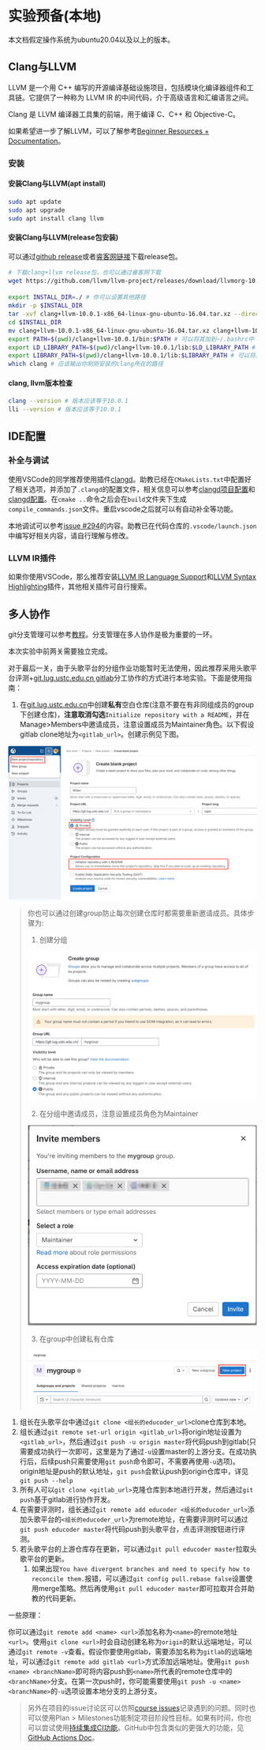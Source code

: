 # 实验预备(本地)

本文档假定操作系统为ubuntu20.04以及以上的版本。

## Clang与LLVM

LLVM 是一个用 C++ 编写的开源编译基础设施项目，包括模块化编译器组件和工具链。它提供了一种称为 LLVM IR 的中间代码，介于高级语言和汇编语言之间。

Clang 是 LLVM 编译器工具集的前端，用于编译 C、C++ 和 Objective-C。

如果希望进一步了解LLVM，可以了解参考[Beginner Resources + Documentation](https://discourse.llvm.org/t/beginner-resources-documentation/5872)。

### 安装

#### 安装Clang与LLVM(apt install)

```bash
sudo apt update
sudo apt upgrade
sudo apt install clang llvm
```

#### 安装Clang与LLVM(release包安装)

可以通过[github release](https://github.com/llvm/llvm-project/releases/download/llvmorg-10.0.1/clang+llvm-10.0.1-x86_64-linux-gnu-ubuntu-16.04.tar.xz)或者[睿客网链接](https://rec.ustc.edu.cn/share/612f1020-9d83-11ef-ae41-c75fbe23e059)下载release包。

```bash
# 下载clang+llvm release包，也可以通过睿客网下载
wget https://github.com/llvm/llvm-project/releases/download/llvmorg-10.0.1/clang+llvm-10.0.1-x86_64-linux-gnu-ubuntu-16.04.tar.xz

export INSTALL_DIR=./ # 你可以设置其他路径
mkdir -p $INSTALL_DIR
tar -xvf clang+llvm-10.0.1-x86_64-linux-gnu-ubuntu-16.04.tar.xz --directory=$INSTALL_DIR
cd $INSTALL_DIR
mv clang+llvm-10.0.1-x86_64-linux-gnu-ubuntu-16.04.tar.xz clang+llvm-10.0.1
export PATH=$(pwd)/clang+llvm-10.0.1/bin:$PATH # 可以将其加到~/.bashrc中（此时需要将$(pwd)替换为绝对路径）
export LD_LIBRARY_PATH=$(pwd)/clang+llvm-10.0.1/lib:$LD_LIBRARY_PATH # 可以将其加到~/.bashrc中（此时需要将$(pwd)替换为绝对路径）
export LIBRARY_PATH=$(pwd)/clang+llvm-10.0.1/lib:$LIBRARY_PATH # 可以将其加到~/.bashrc中（此时需要将$(pwd)替换为绝对路径）
which clang # 应该输出你刚刚安装的clang所在的路径
```
#### clang, llvm版本检查

```bash
clang --version # 版本应该等于10.0.1
lli --version # 版本应该等于10.0.1
```

## IDE配置

### 补全与调试

使用VSCode的同学推荐使用插件[clangd](https://marketplace.visualstudio.com/items?itemName=llvm-vs-code-extensions.vscode-clangd)。助教已经在`CMakeLists.txt`中配置好了相关选项，并添加了`.clangd`的配置文件，相关信息可以参考[clangd项目配置](https://clangd.llvm.org/installation#project-setup)和[clangd配置](https://clangd.llvm.org/config#files)。在`cmake ..`命令之后会在`build`文件夹下生成`compile_commands.json`文件。重启vscode之后就可以有自动补全等功能。

本地调试可以参考[issue #294](https://git.lug.ustc.edu.cn/compiler/course/-/issues/294)的内容。助教已在代码仓库的`.vscode/launch.json`中编写好相关内容，请自行理解与修改。

### LLVM IR插件

如果你使用VSCode，那么推荐安装[LLVM IR Language Support](https://marketplace.visualstudio.com/items?itemName=revng.llvm-ir)和[LLVM Syntax Highlighting](https://marketplace.visualstudio.com/items?itemName=colejcummins.llvm-syntax-highlighting)插件，其他相关插件可自行搜索。

## 多人协作

git分支管理可以参考[教程](https://liaoxuefeng.com/books/git/branch/index.html)。分支管理在多人协作是极为重要的一环。

本次实验中前两关需要独立完成。

对于最后一关，由于头歌平台的分组作业功能暂时无法使用，因此推荐采用头歌平台评测+[git.lug.ustc.edu.cn gitlab](https://git.lug.ustc.edu.cn/)分工协作的方式进行本地实验。下面是使用指南：

1. 在[git.lug.ustc.edu.cn](https://git.lug.ustc.edu.cn/)中创建**私有**空白仓库(注意不要在有非同组成员的group下创建仓库)，**注意取消勾选**`Initialize repository with a README`，并在Manage>Members中邀请成员，注意设置成员为Maintainer角色。以下假设gitlab clone地址为`<gitlab_url>`。创建示例见下图。

![](figs/gitlabCreateProject.png)

> 你也可以通过创建group防止每次创建仓库时都需要重新邀请成员。具体步骤为:
>
> 1. 创建分组
>
> ![](./figs/createGroup.png)
>
> 2. 在分组中邀请成员，注意设置成员角色为Maintainer
>
> ![](./figs/inviteMembers.png)
>
> 3. 在group中创建私有仓库
>
> ![](./figs/groupCreateProject.png)
> 

1. 组长在头歌平台中通过`git clone <组长的educoder_url>`clone仓库到本地。
2. 组长通过`git remote set-url origin <gitlab_url>`将origin地址设置为`<gitlab_url>`，然后通过`git push -u origin master`将代码push到gitlab(只需要成功执行一次即可，这里是为了通过`-u`设置master的上游分支。在成功执行后，后续push只需要使用`git push`命令即可，不需要再使用`-u`选项)。origin地址是push的默认地址，`git push`会默认push到origin仓库中，详见`git push --help`
3. 所有人可以`git clone <gitlab_url>`克隆仓库到本地进行开发，然后通过`git push`基于gitlab进行协作开发。
4. 在需要评测时，组长通过`git remote add educoder <组长的educoder_url>`添加头歌平台的`<组长的educoder_url>`为remote地址，在需要评测时可以通过`git push educoder master`将代码push到头歌平台，点击评测按钮进行评测。
5. 若头歌平台的上游仓库存在更新，可以通过`git pull educoder master`拉取头歌平台的更新。
   1. 如果出现`You have divergent branches and need to specify how to reconcile them.`报错，可以通过`git config pull.rebase false`设置使用merge策略。然后再使用`git pull educoder master`即可拉取并合并助教的代码更新。

一些原理：

你可以通过`git remote add <name> <url>`添加名称为`<name>`的remote地址`<url>`。使用`git clone <url>`时会自动创建名称为`origin`的默认远端地址，可以通过`git remote -v`查看。假设你要使用gitlab，需要添加名称为`gitlab`的远端地址，可以通过`git remote add gitlab <url>`方式添加远端地址。使用`git push <name> <branchName>`即可将内容push到`<name>`所代表的remote仓库中的`<branchName>`分支。在第一次push时，你可能需要使用`git push -u <name> <branchName>`的`-u`选项设置本地分支的上游分支。

> 另外在项目的issue讨论区可以仿照[course issues](https://git.lug.ustc.edu.cn/compiler/course/-/issues)记录遇到的问题。同时也可以使用Plan > Milestones功能制定项目阶段性目标。如果有时间，你也可以尝试使用[持续集成CI功能](https://docs.gitlab.com/ee/ci/index.html)。GitHub中包含类似的更强大的功能，见[GitHub Actions Doc](https://docs.github.com/en/actions)。

